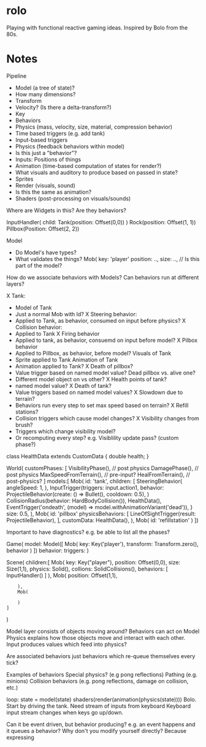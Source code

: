 # rolo

Playing with functional reactive gaming ideas.  Inspired by Bolo from the 80s.


# Notes

Pipeline
* Model (a tree of state)?
 * How many dimensions?
  * Transform
  * Velocity? (Is there a delta-transform?)
 * Key
 * Behaviors
  * Physics (mass, velocity, size, material, compression behavior)
 * Time based triggers (e.g. add tank)
 * Input-based triggers
* Physics (feedback behaviors within model)
 * Is this just a "behavior"?
 * Inputs: Positions of things
* Animation (time-based computation of states for render?)
 * What visuals and auditory to produce based on passed in state?
 * Sprites
* Render (visuals, sound)
 * Is this the same as animation?
* Shaders (post-processing on visuals/sounds)

Where are Widgets in this?  Are they behaviors?

InputHandler(
    child: Tank(position: Offset(0,0))
)
Rock(position: Offset(1, 1))
Pillbox(Position: Offset(2, 2))


Model
 - Do Model's have types?
 - What validates the things?
Mob(
 key: 'player'
 position: ..,
 size: ..,  // Is this part of the model?


How do we associate behaviors with Models?
Can behaviors run at different layers?

X Tank:
* Model of Tank
* Just a normal Mob with Id?
X Steering behavior:
* Applied to Tank, as behavior, consumed on input before physics?
X Collision behavior:
* Applied to Tank
X Firing behavior
* Applied to tank, as behavior, consuemd on input before model?
X Pilbox behavior
* Applied to Pillbox, as behavior, before model?
Visuals of Tank
* Sprite applied to Tank
Animation of Tank
* Animation applied to Tank?
X Death of pillbox?
* Value trigger based on named model value?
Dead pillbox vs. alive one?
* Different model object on vs other?
X Health points of tank?
* named model value?
X Death of tank?
* Value triggers based on named model values?
X Slowdown due to terrain?
* Behaviors run every step to set max speed based on terrain?
X Refill stations?
* Collision triggers which cause model changes?
X Visibility changes from brush?
* Triggers which change visibility model?
* Or recomputing every step? e.g. Visiblility update pass? (custom phase?)


class HealthData extends CustomData {
    double health;
}

World(
    customPhases: [
        VisibilityPhase(), // post physics
        DamagePhase(), // post physics
        MaxSpeedFromTerrain(), // pre-input?
        HealFromTerrain(), // post-physics?
    ]
    models:[
    Mob(
        id: 'tank',
        children: [
            SteeringBehavior(
                angleSpeed: 1,
            ),
            InputTrigger(triggers: input.action1,
                behavior: ProjectileBehavior(create: () => Bullet(), cooldown: 0.5),
            )
            CollisionRadius(behavior: HardBodyCollision()),
            HealthData(),
            EventTrigger('ondeath', (model) => model.withAnimationVariant('dead')),
        }
        size: 0.5,
    ),
    Mob(
        id: 'pillbox'
        physicsBehaviors: [
            LineOfSightTrigger(result: ProjectileBehavior),
        ],
        customData: HealthData(),
    ),
    Mob(
        id: 'refillstation'
    )
])


Important to have diagnostics?  e.g. be able to list all the phases?



Game(
    model: Model([
        Mob(
            key: Key('player'),
            transform: Transform.zero(),
            behavior
        )
    ])
    behavior:
    triggers:
)


Scene(
    children:[
        Mob(
            key: Key("player"),
            position: Offset(0,0),
            size: Size(1,1),
            physics: Solid(),
            collions: SolidCollisions(),
            behaviors: [
                InputHandler()
            ]
        ),
        Mob(
            position: Offset(1,1),

        ),
        Mob(
            
        )
    ]
)




Model layer consists of objects moving around?
Behaviors can act on Model
Physics explains how those objects move and interact with each other.
Input produces values which feed into physics?

Are associated behaviors just behaviors which re-queue themselves every tick?

Examples of behaviors
Special physics?  (e.g pong reflections)
Pathing (e.g. minions)
Collision behaviors (e.g. pong reflections, damage on collision, etc.)

loop:
 state = model(state)
 shaders(render(animation(physics(state))))
Bolo.
Start by driving the tank.
Need stream of inputs from keyboard
Keyboard input stream changes when keys go up/down.

Can it be event driven, but behavior producing?
e.g. an event happens and it queues a behavior?
Why don't you modify yourself directly?
Because expressing